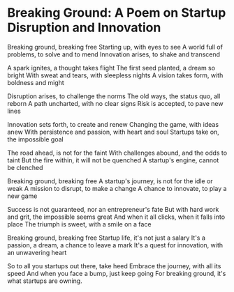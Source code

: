 # Breaking Ground: A Poem on Startup Disruption and Innovation

Breaking ground, breaking free
Starting up, with eyes to see
A world full of problems, to solve and to mend
Innovation arises, to shake and transcend

A spark ignites, a thought takes flight
The first seed planted, a dream so bright
With sweat and tears, with sleepless nights
A vision takes form, with boldness and might

Disruption arises, to challenge the norms
The old ways, the status quo, all reborn
A path uncharted, with no clear signs
Risk is accepted, to pave new lines

Innovation sets forth, to create and renew
Changing the game, with ideas anew
With persistence and passion, with heart and soul
Startups take on, the impossible goal

The road ahead, is not for the faint
With challenges abound, and the odds to taint
But the fire within, it will not be quenched
A startup's engine, cannot be clenched

Breaking ground, breaking free
A startup's journey, is not for the idle or weak
A mission to disrupt, to make a change
A chance to innovate, to play a new game

Success is not guaranteed, nor an entrepreneur's fate
But with hard work and grit, the impossible seems great
And when it all clicks, when it falls into place
The triumph is sweet, with a smile on a face

Breaking ground, breaking free
Startup life, it's not just a salary
It's a passion, a dream, a chance to leave a mark
It's a quest for innovation, with an unwavering heart

So to all you startups out there, take heed
Embrace the journey, with all its speed
And when you face a bump, just keep going
For breaking ground, it's what startups are owning.